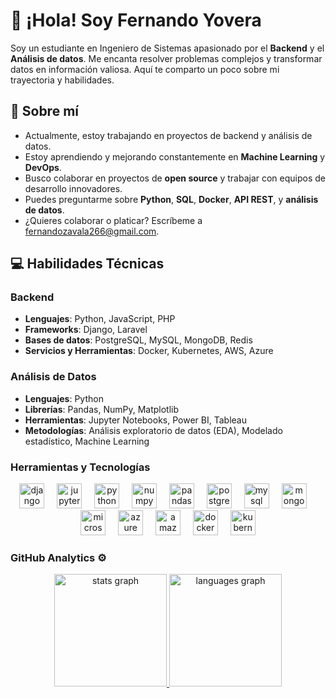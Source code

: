 # 👋 ¡Hola! Soy Fernando Yovera

Soy un estudiante en Ingeniero de Sistemas apasionado por el **Backend** y el **Análisis de datos**. Me encanta resolver problemas complejos y transformar datos en información valiosa. Aquí te comparto un poco sobre mi trayectoria y habilidades.

## 🚀 Sobre mí

- Actualmente, estoy trabajando en proyectos de backend y análisis de datos.
- Estoy aprendiendo y mejorando constantemente en **Machine Learning** y **DevOps**.
- Busco colaborar en proyectos de **open source** y trabajar con equipos de desarrollo innovadores.
- Puedes preguntarme sobre **Python**, **SQL**, **Docker**, **API REST**, y **análisis de datos**.
- ¿Quieres colaborar o platicar? Escríbeme a [fernandozavala266@gmail.com](mailto:fernandozavala266@gmail.com).

## 💻 Habilidades Técnicas

### Backend
- **Lenguajes**: Python, JavaScript, PHP
- **Frameworks**: Django, Laravel
- **Bases de datos**: PostgreSQL, MySQL, MongoDB, Redis
- **Servicios y Herramientas**: Docker, Kubernetes, AWS, Azure

### Análisis de Datos
- **Lenguajes**: Python
- **Librerías**: Pandas, NumPy, Matplotlib
- **Herramientas**: Jupyter Notebooks, Power BI, Tableau
- **Metodologías**: Análisis exploratorio de datos (EDA), Modelado estadístico, Machine Learning

### Herramientas y Tecnologías
<p align="center" style="text-decoration: none;">
    <a href="https://github.com/FernandoYZ" style="text-decoration: none;">
        <img src="https://cdn.jsdelivr.net/gh/devicons/devicon/icons/django/django-plain.svg" height="40" alt="django logo" style="text-decoration: none;" />
        <img width="12" />
        <img src="https://cdn.jsdelivr.net/gh/devicons/devicon/icons/jupyter/jupyter-original-wordmark.svg" height="40" alt="jupyter logo" style="text-decoration: none;" />
        <img width="12" />
        <img src="https://cdn.jsdelivr.net/gh/devicons/devicon/icons/python/python-original.svg" height="40" alt="python logo" style="text-decoration: none;" />
        <img width="12" />
        <img src="https://cdn.jsdelivr.net/gh/devicons/devicon/icons/numpy/numpy-original.svg" height="40" alt="numpy logo" style="text-decoration: none;" />
        <img width="12" />
        <img src="https://cdn.jsdelivr.net/gh/devicons/devicon/icons/pandas/pandas-original.svg" height="40" alt="pandas logo" style="text-decoration: none;" />
        <img width="12" />
        <img src="https://cdn.jsdelivr.net/gh/devicons/devicon/icons/postgresql/postgresql-original.svg" height="40" alt="postgresql logo" style="text-decoration: none;" />
        <img width="12" />
        <img src="https://cdn.jsdelivr.net/gh/devicons/devicon/icons/mysql/mysql-original.svg" height="40" alt="mysql logo" style="text-decoration: none;" />
        <img width="12" />
        <img src="https://cdn.jsdelivr.net/gh/devicons/devicon/icons/mongodb/mongodb-original.svg" height="40" alt="mongodb logo" style="text-decoration: none;" />
        <img width="12" />
        <img src="https://cdn.jsdelivr.net/gh/devicons/devicon/icons/microsoftsqlserver/microsoftsqlserver-plain.svg" height="40" alt="microsoftsqlserver logo" style="text-decoration: none;" />
        <img width="12" />
        <img src="https://cdn.jsdelivr.net/gh/devicons/devicon/icons/azure/azure-original.svg" height="40" alt="azure logo" style="text-decoration: none;" />
        <img width="12" />
        <img src="https://cdn.jsdelivr.net/gh/devicons/devicon/icons/amazonwebservices/amazonwebservices-original-wordmark.svg" height="40" alt="amazonwebservices logo" style="text-decoration: none;" />
        <img width="12" />
        <img src="https://cdn.jsdelivr.net/gh/devicons/devicon/icons/docker/docker-plain.svg" height="40" alt="docker logo" style="text-decoration: none;" />
        <img width="12" />
        <img src="https://cdn.jsdelivr.net/gh/devicons/devicon/icons/kubernetes/kubernetes-plain.svg" height="40" alt="kubernetes logo" style="text-decoration: none;" />
    </a>
</p>

### GitHub Analytics ⚙️
<p align="center">
  <a href="https://github.com/FernandoYZ">
    <img src="https://github-readme-stats.vercel.app/api?username=FernandoYZ&hide_title=false&hide_rank=false&show_icons=true&include_all_commits=true&count_private=true&disable_animations=false&theme=github_dark&locale=en&hide_border=true&order=1" height="180" alt="stats graph"  />
    <img src="https://github-readme-stats.vercel.app/api/top-langs?username=FernandoYZ&locale=en&hide_title=false&layout=compact&card_width=320&langs_count=8&theme=github_dark&hide_border=true&order=2" height="180" alt="languages graph"  />
  </a>
</p>
